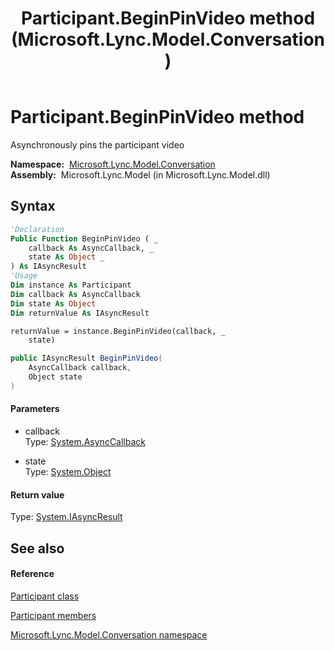 ﻿---
title: Participant.BeginPinVideo method  (Microsoft.Lync.Model.Conversation)
TOCTitle: 'BeginPinVideo method '
ms:assetid: M:Microsoft.Lync.Model.Conversation.Participant.BeginPinVideo(System.AsyncCallback,System.Object)_DI_3_UC_OCS14MrefLyncWPF
ms:mtpsurl: https://msdn.microsoft.com/en-us/library/microsoft.lync.model.conversation.participant.beginpinvideo(v=office.15)
ms:contentKeyID: 48594934
ms.date: 07/28/2014
mtps_version: v=office.15
f1_keywords:
- Microsoft.Lync.Model.Conversation.Participant.BeginPinVideo
dev_langs:
- CSharp
- JScript
- VB
- other
---

# Participant.BeginPinVideo method

Asynchronously pins the participant video

**Namespace:**  [Microsoft.Lync.Model.Conversation](microsoft-lync-model-conversation-namespace_2.md)  
**Assembly:**  Microsoft.Lync.Model (in Microsoft.Lync.Model.dll)

## Syntax

``` vb
'Declaration
Public Function BeginPinVideo ( _
    callback As AsyncCallback, _
    state As Object _
) As IAsyncResult
'Usage
Dim instance As Participant
Dim callback As AsyncCallback
Dim state As Object
Dim returnValue As IAsyncResult

returnValue = instance.BeginPinVideo(callback, _
    state)
```

``` csharp
public IAsyncResult BeginPinVideo(
    AsyncCallback callback,
    Object state
)
```

#### Parameters

  - callback  
    Type: [System.AsyncCallback](http://msdn2.microsoft.com/en-us/library/ckbe7yh5)  

<!-- end list -->

  - state  
    Type: [System.Object](http://msdn2.microsoft.com/en-us/library/e5kfa45b)  

#### Return value

Type: [System.IAsyncResult](http://msdn2.microsoft.com/en-us/library/ft8a6455)  

## See also

#### Reference

[Participant class](participant-class-microsoft-lync-model-conversation_2.md)

[Participant members](participant-members-microsoft-lync-model-conversation_2.md)

[Microsoft.Lync.Model.Conversation namespace](microsoft-lync-model-conversation-namespace_2.md)

